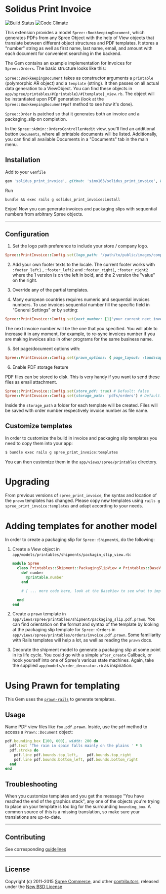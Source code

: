 # Solidus Print Invoice

[![Build Status](https://travis-ci.org/spree-contrib/spree_print_invoice.svg?branch=master)](https://travis-ci.org/spree-contrib/spree_print_invoice)
[![Code Climate](https://codeclimate.com/github/spree-contrib/spree_print_invoice/badges/gpa.svg)](https://codeclimate.com/github/spree-contrib/spree_print_invoice)

This extension provides a model `Spree::BookkeepingDocument`, which generates PDFs from any Spree Object with the help of View objects that translate between different object structures and PDF templates. It stores a "number" string as well as first name, last name, email, and amount with each document for convenient searching in the backend.

The Gem contains an example implementation for Invoices for `Spree::Orders`. The basic structure looks like this:

`Spree::BookkeepingDocument` takes as constructor arguments a `printable` (polymorphic AR object) and a `template` (string). It then passes on all actual data generation to a ViewObject. You can find these objects in `app/spree/printables/#{printable}/#{template}_view.rb`. The object will be instantiated upon PDF generation (look at the `Spree::BookkeepingDocument#pdf` method to see how it's done).

`Spree::Order` is patched so that it generates both an invoice and a packaging_slip on completion.

In the `Spree::Admin::OrdersController#edit` view, you'll find an additional button `Documents`, where all printable documents will be listed. Additionally, you can find all available Documents in a "Documents" tab in the main menu.


## Installation

Add to your `Gemfile`
```ruby
gem 'solidus_print_invoice', github: 'simo163/solidus_print_invoice', branch: 'master'
```

Run
```
bundle && exec rails g solidus_print_invoice:install
```

Enjoy! Now you can generate invoices and packaging slips with sequential numbers from arbitrary Spree objects.

---

## Configuration

1. Set the logo path preference to include your store / company logo.

  ```ruby
  Spree::PrintInvoice::Config.set(logo_path: '/path/to/public/images/company-logo.png')
  ```

2. Add your own footer texts to the locale. The current footer works with `:footer_left1` , `:footer_left2` and `:footer_right1`, `:footer_right2` where the 1 version is on the left in bold, and the 2 version the "value" on the right.

3. Override any of the partial templates.

4. Many european countries requires numeric and sequential invoices numbers. To use invoices sequential number fill the specific field in "General Settings" or by setting:

  ```ruby
  Spree::PrintInvoice::Config.set(next_number: [1|'your current next invoice number'])
  ```

  The next invoice number will be the one that you specified. You will able to increase it in any moment, for example, to re-sync invoices number if you are making invoices also in other programs for the same business name.

5. Set page/document options with:

  ```ruby
  Spree::PrintInvoice::Config.set(prawn_options: { page_layout: :landscape, page_size: 'A4', margin: [50, 100, 150, 200] })
  ```

6. Enable PDF storage feature

  PDF files can be stored to disk. This is very handy if you want to send these files as email attachment.

  ```ruby
  Spree::PrintInvoice::Config.set(store_pdf: true) # Default: false
  Spree::PrintInvoice::Config.set(storage_path: 'pdfs/orders') # Default: tmp/order_prints
  ```

  Inside the `storage_path` a folder for each template will be created. Files will be saved with order number respectively invoice number as file name.

## Customize templates

In order to customize the build in invoice and packaging slip templates you need to copy them into your app:

```sh
$ bundle exec rails g spree_print_invoice:templates
```

You can then customize them in the `app/views/spree/printables` directory.

# Upgrading

From previous versions of `spree_print_invoice`, the syntax and location of the `prawn` templates has changed. Please copy new templates using `rails g spree_print_invoice:templates` and adapt according to your needs.

# Adding templates for another model

In order to create a packaging slip for `Spree::Shipment`s, do the following:

1. Create a View object in `app/models/printables/shipments/packagin_slip_view.rb`:

    ```ruby
    module Spree
      class Printables::Shipment::PackagingSlipView < Printables::BaseView
        def number
          @printable.number
        end

        # [ ... more code here, look at the BaseView to see what to implement ]

      end
    end
    ```

2. Create a `prawn` template in `app/views/spree/printables/shipment/packaging_slip.pdf.prawn`. You can find orientation on the format and syntax of the template by looking at the packaging slip template for `Spree::Orders` in `app/views/spree/printables/orders/invoice.pdf.prawn`. Some familiarity with Rails templates will help a lot, as well as reading the `prawn` docs.

3. Decorate the shipment model to generate a packaging slip at some point in its life cycle. You could go with a simple `after_create` Callback, or hook yourself into one of Spree's various state machines. Again, take the supplied `app/models/order_decorator.rb` as inspiration.

# Using Prawn for templating

This Gem uses the [`prawn-rails`](https://github.com/cortiz/prawn-rails) to generate templates.

## Usage

Name PDF view files like `foo.pdf.prawn`. Inside, use the `pdf` method to access a `Prawn::Document` object:

```ruby
pdf.bounding_box [100, 600], width: 200 do
  pdf.text 'The rain in spain falls mainly on the plains ' * 5
  pdf.stroke do
    pdf.line pdf.bounds.top_left,    pdf.bounds.top_right
    pdf.line pdf.bounds.bottom_left, pdf.bounds.bottom_right
  end
end
```

## Troubleshooting

When you customize templates and you get the message "You have reached the end of the graphics stack", any one of the objects you're trying to place on your template is too big for the surrounding `bounding_box`. A common source of this is a missing translation, so make sure your translations are up-to-date.

---

## Contributing

See corresponding [guidelines][1]

---

## License

Copyright (c) 2011-2015 [Spree Commerce][2], and other [contributors][3], released under the [New BSD License][4]

[1]: https://github.com/spree-contrib/spree_print_invoice/blob/master/CONTRIBUTING.md
[2]: https://github.com/spree
[3]: https://github.com/spree-contrib/spree_print_invoice/contributors
[4]: https://github.com/spree-contrib/spree_print_invoice/blob/master/LICENSE.md
